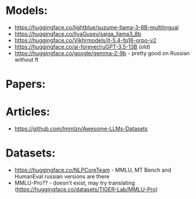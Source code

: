 # Models:
- https://huggingface.co/lightblue/suzume-llama-3-8B-multilingual 
- https://huggingface.co/IlyaGusev/saiga_llama3_8b
- https://huggingface.co/Vikhrmodels/it-5.4-fp16-orpo-v2
- https://huggingface.co/ai-forever/ruGPT-3.5-13B (old)
- https://huggingface.co/google/gemma-2-9b - pretty good on Russian without ft

# Papers:

# Articles:
- https://github.com/lmmlzn/Awesome-LLMs-Datasets

# Datasets:
- https://huggingface.co/NLPCoreTeam - MMLU, MT Bench and HumanEval russian versions are there
- MMLU-Pro?? - doesn't exist, may try translating (https://huggingface.co/datasets/TIGER-Lab/MMLU-Pro)
